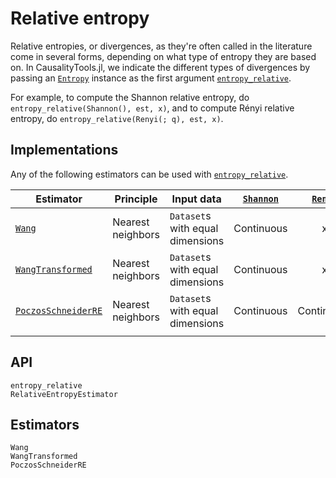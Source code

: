 # Relative entropy

Relative entropies, or divergences, as they're often called in the literature come in
several forms, depending on what type of entropy they are based on. In CausalityTools.jl,
we indicate the different types of divergences by passing an [`Entropy`](@ref) instance as
the first argument [`entropy_relative`](@ref).

For example, to compute the Shannon relative entropy, do
`entropy_relative(Shannon(), est, x)`, and to compute Rényi relative entropy, do
`entropy_relative(Renyi(; q), est, x)`.

## Implementations

Any of the following estimators can be used with [`entropy_relative`](@ref).

| Estimator                   | Principle         | Input data                       | [`Shannon`](@ref) | [`Renyi`](@ref) | [`Tsallis`](@ref) |
| --------------------------- | ----------------- | -------------------------------- | :---------------: | :-------------: | :---------------: |
| [`Wang`](@ref)              | Nearest neighbors | `Dataset`s with equal dimensions |    Continuous     |        x        |         x         |
| [`WangTransformed`](@ref)   | Nearest neighbors | `Dataset`s with equal dimensions |    Continuous     |        x        |         x         |
| [`PoczosSchneiderRE`](@ref) | Nearest neighbors | `Dataset`s with equal dimensions |    Continuous     |   Continuous    |    Continuous     |
|                             |                   |                                  |                   |                 |                   |

## API

```@docs
entropy_relative
RelativeEntropyEstimator
```

## Estimators

```@docs
Wang
WangTransformed
PoczosSchneiderRE
```
